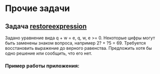 # Прочие задачи

## Задача [restoreexpression](src/main/java/edu/alexey/others/restoreexpression)

Задано уравнение вида q + w = e, q, w, e >= 0.
Некоторые цифры могут быть заменены знаком вопроса, например 2? + ?5 = 69.
Требуется восстановить выражение до верного равенства.
Предложить хотя бы одно решение или сообщить, что его нет.

### Пример работы приложения:


